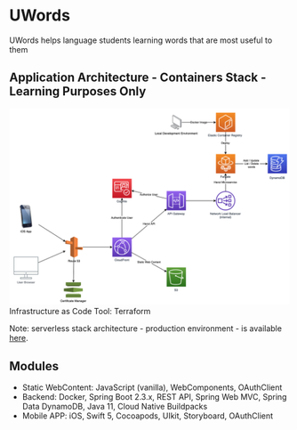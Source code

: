 # UWords
UWords helps language students learning words that are most useful to them

## Application Architecture - Containers Stack - Learning Purposes Only
![application_architecture](/misc/application_architecture_containers.png)
Infrastructure as Code Tool: Terraform

Note: serverless stack architecture - production environment - is available [here](https://github.com/Jayrome974/snapvocab).

## Modules
* Static WebContent: JavaScript (vanilla), WebComponents, OAuthClient
* Backend: Docker, Spring Boot 2.3.x, REST API, Spring Web MVC, Spring Data DynamoDB, Java 11, Cloud Native Buildpacks
* Mobile APP: iOS, Swift 5, Cocoapods, UIkit, Storyboard, OAuthClient
